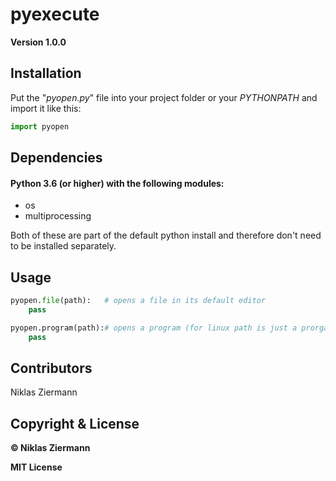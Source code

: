 # pyexecute

**Version 1.0.0**

## Installation

Put the "*pyopen.py*" file into your project folder or your *PYTHONPATH* and import it like this:

```python
import pyopen
```

## Dependencies

#### Python 3.6 (or higher) with the following modules:

- os
- multiprocessing

Both of these are part of the default python install and therefore don't need to be installed separately.

## Usage

```python
pyopen.file(path):	 # opens a file in its default editor
    pass

pyopen.program(path):# opens a program (for linux path is just a prorgams name e.g "obs")
    pass
```

## Contributors

Niklas Ziermann

## Copyright & License

**© Niklas Ziermann** 

**MIT License**

